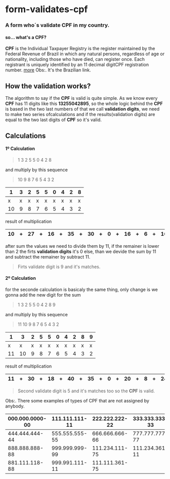# form-validates-cpf
### A form who´s validate **CPF** in my country.

   #### so... what's a **CPF**? 

   **CPF** is the Individual Taxpayer Registry is the register 
    maintained by the Federal Revenue of Brazil in which
    any natural persons, regardless of age or nationality,
    including those who have died, can register once. Each
    registrant is uniquely identified by an 11 decimal 
    digitCPF registration number.  [more](https://pt.wikipedia.org/wiki/Cadastro_de_pessoas_f%C3%ADsicas) Obs:. It's the Brazilian link.
    
    
## How the validation works?

  The algorithm to say if the **CPF** is valid is quite simple. As we know every **CPF** has 11 
  digits like this **13255042895**, so the whole logic behind the **CPF** is based in the two 
  last numbers of that we call **validation digits**, we need to make two series ofcalculations 
  and if the results(validation digits) are equal to the two last digits of **CPF** so it's valid.
  
  
## Calculations
 
  #### 1º Calculation 
  
 > 1 3 2 5 5 0 4 2 8 
 
and multiply by this sequence
 
> 10 9 8 7 6 5 4 3 2 

| 1 | 3 | 2 | 5 | 5 | 0 | 4 | 2 | 8 |
| - | - | - | - | - | - | - | - | - |
| x | x | x | x | x | x | x | x | x |
| 10 | 9 | 8 | 7 | 6 | 5 | 4 | 3 |2 |

result of multiplication 

| 10 | + | 27 | + | 16 | + | 35 | + | 30 | + | 0 | + | 16 | + | 6 | + | 16 | = | 156 |
| -- | -- | -- | -- | -- | -- | -- | -- | -- | -- | -- | -- | -- | -- | -- | -- | -- | -- | -- |

after sum the values we need to divide them 
by 11, if the remainer is lower than 2 the firts 
**validation digits** it's 0 else, than we devide 
the sum by 11 and subtract the remainer by subtract 11.
   
>Firts validate digit is 9 and it's matches.

  #### 2º Calculation 
 for the seconde calculation is basicaly 
 the same thing, only change is we gonna 
 add the new digit for the sum  
    
 > 1 3 2 5 5 0 4 2 8 9
 
 and multiply by this sequence
 
> 11 10 9 8 7 6 5 4 3 2 

| 1 | 3 | 2 | 5 | 5 | 0 | 4 | 2 | 8 | 9 |
| - | - | - | - | - | - | - | - | - | - |
| x | x | x | x | x | x | x | x | x | x |
| 11 | 10 | 9 | 8 | 7 | 6 | 5 | 4 | 3 | 2 |

result of multiplication 

| 11 | + | 30 | + | 18 | + | 40 | + | 35 | + | 0 | + | 20 | + | 8 | + | 24 | + | 18 | = | 204 |
| -- | -- | -- | -- | -- | -- | -- | -- | -- | -- | -- | -- | -- | -- | -- | -- | -- | -- | -- | --| --|

>Second validate digit is 5 and it's matches too so the **CPF** is valid.

Obs:. There some examples of types of CPF that are not assigned by anybody.

|000.000.0000-00|111.111.111-11|222.222.222-22|333.333.333-33|
|-|-|-|-|
|444.444.444-44|555.555.555-55|666.666.666-66|777.777.777-77|
|888.888.888-88|999.999.999-99|111.234.111-75|111.234.361-11|
|881.111.118-88|999.991.111-11|111.111.361-75||
